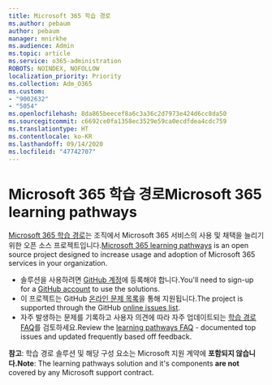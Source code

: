 ```yaml
---
title: Microsoft 365 학습 경로
ms.author: pebaum
author: pebaum
manager: mnirkhe
ms.audience: Admin
ms.topic: article
ms.service: o365-administration
ROBOTS: NOINDEX, NOFOLLOW
localization_priority: Priority
ms.collection: Adm_O365
ms.custom:
- "9002632"
- "5054"
ms.openlocfilehash: 8da865beecef8a6c3a36c2d7973e424d6cc8da50
ms.sourcegitcommit: c6692ce0fa1358ec3529e59ca0ecdfdea4cdc759
ms.translationtype: HT
ms.contentlocale: ko-KR
ms.lasthandoff: 09/14/2020
ms.locfileid: "47742707"
---
```

# <a name="microsoft-365-learning-pathways"></a><span data-ttu-id="7529b-102">Microsoft 365 학습 경로</span><span class="sxs-lookup"><span data-stu-id="7529b-102">Microsoft 365 learning pathways</span></span>

<span data-ttu-id="7529b-103">[Microsoft 365 학습 경로](https://docs.microsoft.com/office365/customlearning/)는 조직에서 Microsoft 365 서비스의 사용 및 채택을 늘리기 위한 오픈 소스 프로젝트입니다.</span><span class="sxs-lookup"><span data-stu-id="7529b-103">[Microsoft 365 learning pathways](https://docs.microsoft.com/office365/customlearning/) is an open source project designed to increase usage and adoption of Microsoft 365 services in your organization.</span></span>

- <span data-ttu-id="7529b-104">솔루션을 사용하려면 [GitHub 계정](https://aka.ms/joingithub)에 등록해야 합니다.</span><span class="sxs-lookup"><span data-stu-id="7529b-104">You'll need to sign-up for a [GitHub account](https://aka.ms/joingithub) to use the solutions.</span></span>
- <span data-ttu-id="7529b-105">이 프로젝트는 GitHub [온라인 문제 목록](https://aka.ms/CustomLearningHelp)을 통해 지원됩니다.</span><span class="sxs-lookup"><span data-stu-id="7529b-105">The project is supported through the GitHub [online issues list](https://aka.ms/CustomLearningHelp).</span></span>
- <span data-ttu-id="7529b-106">자주 발생하는 문제를 기록하고 사용자 의견에 따라 자주 업데이트되는 [학습 경로 FAQ](https://docs.microsoft.com/office365/customlearning/faq)를 검토하세요.</span><span class="sxs-lookup"><span data-stu-id="7529b-106">Review the [learning pathways FAQ](https://docs.microsoft.com/office365/customlearning/faq) - documented top issues and updated frequently based off feedback.</span></span>

<span data-ttu-id="7529b-107">**참고**: 학습 경로 솔루션 및 해당 구성 요소는 Microsoft 지원 계약에 **포함되지 않습니다.**</span><span class="sxs-lookup"><span data-stu-id="7529b-107">**Note**: The learning pathways solution and it's components **are not** covered by any Microsoft support contract.</span></span>
